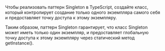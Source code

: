 Чтобы реализовать паттерн Singleton в TypeScript, создайте класс, который контролирует создание только одного экземпляра самого себя и предоставляет точку доступа к этому экземпляру. 

Таким образом, паттерн Singleton гарантирует, что класс Singleton может иметь только один экземпляр, и предоставляет глобальную точку доступа к этому экземпляру через статический метод getInstance().